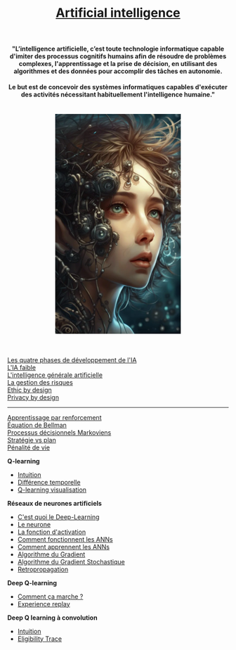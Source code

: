 <h1 align="center"><a href="AI\define">Artificial intelligence</a></h1>
<br>
<h4 align="center">"L’intelligence artificielle, c’est toute technologie informatique capable d'imiter des processus cognitifs humains afin de résoudre de problèmes complexes, l'apprentissage et la prise de décision, en utilisant des algorithmes et des données pour accomplir des tâches en autonomie.</h4>
<h4 align="center">Le but est de concevoir des systèmes informatiques capables d'exécuter des activités nécessitant habituellement l'intelligence humaine."</h4>
<br>
<div align="center">
    <!-- <a href="/history/"> -->
        <img src="img\ai.webp" alt="Intelligence artificielle" title="Intelligence artificielle" height="500px" border-radius="10px">
    <!-- </a> -->
</div>
<br>
<br>

[Les quatre phases de développement de l'IA](AI/aiDevelopmentPeriods "Les quates grandes phases de l'intelligence artificielle")  
[L'IA faible](AI/weakAI "Weak AI = Narrow AI (IA étroite)")  
[L'intelligence générale artificielle](AI/agi "Intelligence générale artificielle = IA forte")  
[La gestion des risques](AI/riskManagement "La gestion des risques")  
[Ethic by design](AI/ethicByDesign)  
[Privacy by design](AI/privacyByDesign)  
<!-- [Privacy by default](AI/privacyByDefault)   -->
___
<!-- <div align="center">
    <h2>Deep learning</h2>
</div> -->


[Apprentissage par renforcement](reinforcementLearning "Apprentissage par renforcement")  
[Équation de Bellman](BellmanEquation "Équation de Bellman")  
[Processus décisionnels Markoviens](processusDeDecisionMarkoviens "Processus décisionnels Markoviens")  
[Stratégie vs plan](StatégieVSplan "Stratégie vs plan")  
[Pénalité de vie](PenaliteDeVie "Pénalité de vie")  

**Q-learning**  
- [Intuition](Q-learningIntuition "Q-Learning, Intuition")  
- [Différence temporelle](timeDifference "Différence temporelle")  
- [Q-learning visualisation](Q-learningVisualisaition "Q-learning visualisation")  

**Réseaux de neurones artificiels**  
* [C'est quoi le Deep-Learning](ArtificiallNeuralNetwork/WhatsDeepLearning  "C'est quoi l'apprentissage profond")  
* [Le neurone](ArtificiallNeuralNetwork/Neuron "Le neurone")  
* [La fonction d'activation](ArtificiallNeuralNetwork/activationFunction "La fonction d'activation")  
* [Comment fonctionnent les ANNs](ArtificiallNeuralNetwork/HowANNswork "Comment fonctionnenet les réseaux de neurones artificiels")  
* [Comment apprennent les ANNs](ArtificiallNeuralNetwork/HowANNsLearn "Comment apprennent les réseaux de neurones artificiels")  
* [Algorithme du Gradient](ArtificiallNeuralNetwork/gradientAlgorithm "Mettre à jour les poids avec l'algorithme du Gradient")  
* [Algorithme du Gradient Stochastique](ArtificiallNeuralNetwork/stochasticGradientAlgorithm "Algorithme du Gradient Stochastique")  
* [Retropropagation](ArtificiallNeuralNetwork/Retropropagation "La retropropagation")

**Deep Q-learning**
* [Comment ça marche ?](Deep_Q-Learning_intuition/ccm "Comment ça marche")  
* [Experience replay](Deep_Q-Learning_intuition/experienceReplay "Experience replay")

**Deep Q learning à convolution**
* [Intuition](Convolutional_Deep_Q-learning/Intuition)  
* [Eligibility Trace](Convolutional_Deep_Q-learning/eligibilityTrace "n-step Q-Learning")